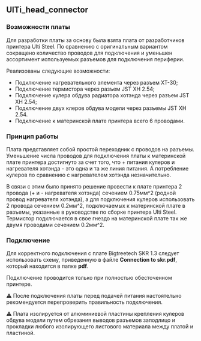 ## UlTi_head_connector

### Возможности платы

Для разработки платы за основу была взята плата от разработчиков принтера Ulti Steel. По сравнению с оригинальным вариантом сокращено количество проводов для подключения и уменьшен ассортимент используемых разъемов для подключения периферии.

Реализованы следующие возможности:

- Подключение нагревательного элемента через разъем XT-30;
- Подключение термистора через разъем JST XH 2.54;
- Подключение кулера обдува радиатора хотэнда через разъем JST XH 2.54;
- Подключение двух клеров обдува модели через разъемы JST XH 2.54.
- Подключение к материнской плате принтера всего 6 проводами.

### Принцип работы

Плата представляет собой простой переходник с проводов на разъемы. Уменьшение числа проводов для подключения платы к материнской плате принтера достигнуто за счет того, что + питания кулеров и нагревателя хотэнда - это одна и та же линия питания. А потребление кулеров по сравнению с нагревателем хотэнда незначительно. 

В связи с этим было принято решение провести к плате принтера 2 провода (+ и - нагревателя хотэнда) сечением 0.75мм^2 (родной провод нагревателя хотэнда), а для подключения кулеров использовать 2 провода сечением 0.2мм^2, подключаемых к материнской плате в разъемы, указанные в руководстве по сборке принтера Ulti Steel. Термистор подключается в свое гнездо на материнской плате так же двумя проводами сечением 0.2мм^2. 

### Подключение

Для корректного подключения с плате Bigtreetech SKR 1.3 следует использовать схему, приведенную в файле **Connection to skr.pdf**, который находится в папке **pdf**.

Подключение проводится только при полностью обесточенном принтере.

:warning: ​После подключения платы перед подачей питания настоятельно рекомендуется перепроверить правильность подключения.

:warning: Плата изолируется от алюминиевой пластины крепления кулеров обдува модели путем обрезания выводов разъемов заподлицо и прокладки любого изолирующего листового материала между платой и пластиной.